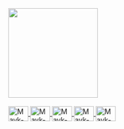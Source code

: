 
<div> 
  <a href="https://github.com/MaykDola">
  <img height="180em" src="https://github-readme-stats.vercel.app/api?username=MaykDola&show_icons=true&theme=dark&include_all_commits=true&count_private=true"/_>
    </div>
  
  <div style="display: inline_block"><br> 
  <img align="center" alt="Mayk-Csharp" height="30" width="40" src="https://cdn.jsdelivr.net/gh/devicons/devicon/icons/c/c-original.svg" />
  <img align="center" alt="Mayk-Csharp" height="30" width="40" src="https://cdn.jsdelivr.net/gh/devicons/devicon/icons/cplusplus/cplusplus-original.svg" />
  <img align="center" alt="Mayk-Csharp" height="30" width="40" src="https://cdn.jsdelivr.net/gh/devicons/devicon/icons/html5/html5-original.svg" />
  <img align="center" alt="Mayk-Csharp" height="30" width="40" src="https://cdn.jsdelivr.net/gh/devicons/devicon/icons/javascript/javascript-original.svg" />
  <img align="center" alt="Mayk-Csharp" height="30" width="40" src="https://cdn.jsdelivr.net/gh/devicons/devicon/icons/css3/css3-original.svg" />
